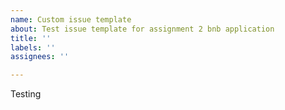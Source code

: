 ```yaml
---
name: Custom issue template
about: Test issue template for assignment 2 bnb application
title: ''
labels: ''
assignees: ''

---
```


Testing
